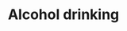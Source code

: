 ---
title: Alcohol drinking
longTitle: 'Alcohol drinking'
tags:
- gccommon
usedFor:
- "[[Alcohol consumption]]"
---